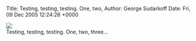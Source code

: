 Title: Testing, testing, testing. One, two,
Author: George Sudarkoff
Date: Fri, 09 Dec 2005 12:24:26 +0000

[![](http://img510.imageshack.us/img510/2058/treephotosight4sq.th.jpg)](http://img510.imageshack.us/my.php?image=treephotosight4sq.jpg)\
Testing, testing, testing. One, two, three...
